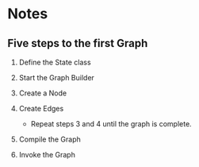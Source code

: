 # Notes

## Five steps to the first Graph

1. Define the State class

2. Start the Graph Builder

3. Create a Node

4. Create Edges
    - Repeat steps 3 and 4 until the graph is complete.

5. Compile the Graph

6. Invoke the Graph
